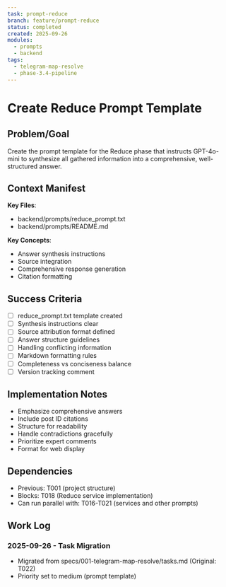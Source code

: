 ```yaml
---
task: prompt-reduce
branch: feature/prompt-reduce
status: completed
created: 2025-09-26
modules:
  - prompts
  - backend
tags:
  - telegram-map-resolve
  - phase-3.4-pipeline
---
```


# Create Reduce Prompt Template

## Problem/Goal
Create the prompt template for the Reduce phase that instructs GPT-4o-mini to synthesize all gathered information into a comprehensive, well-structured answer.

## Context Manifest
**Key Files**:
- backend/prompts/reduce_prompt.txt
- backend/prompts/README.md

**Key Concepts**:
- Answer synthesis instructions
- Source integration
- Comprehensive response generation
- Citation formatting

## Success Criteria
- [ ] reduce_prompt.txt template created
- [ ] Synthesis instructions clear
- [ ] Source attribution format defined
- [ ] Answer structure guidelines
- [ ] Handling conflicting information
- [ ] Markdown formatting rules
- [ ] Completeness vs conciseness balance
- [ ] Version tracking comment

## Implementation Notes
- Emphasize comprehensive answers
- Include post ID citations
- Structure for readability
- Handle contradictions gracefully
- Prioritize expert comments
- Format for web display

## Dependencies
- Previous: T001 (project structure)
- Blocks: T018 (Reduce service implementation)
- Can run parallel with: T016-T021 (services and other prompts)

## Work Log
### 2025-09-26 - Task Migration
- Migrated from specs/001-telegram-map-resolve/tasks.md (Original: T022)
- Priority set to medium (prompt template)